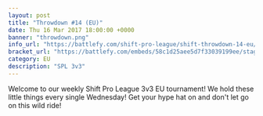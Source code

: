 ```yaml
---
layout: post
title: "Throwdown #14 (EU)"
date: Thu 16 Mar 2017 18:00:00 +0000
banner: "throwdown.png"
info_url: "https://battlefy.com/shift-pro-league/shift-throwdown-14-eu/58c1d25aee5d7f33039199ee/info"
bracket_url: "https://battlefy.com/embeds/58c1d25aee5d7f33039199ee/stage/58c1d25aee5d7f33039199ef"
category: EU
description: "SPL 3v3"
---
```


Welcome to our weekly Shift Pro League 3v3 EU tournament! We hold these little things every single Wednesday! Get your hype hat on and don't let go on this wild ride!
